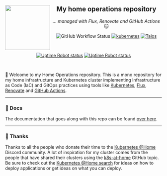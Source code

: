 <div align="center">

<img src="https://gitlab.com/uploads/-/system/project/avatar/35246547/homelab.png" align="left" width="144px" height="144px"/>

## My home operations repository

_... managed with Flux, Renovate and GitHub Actions_ 🐱

</div>

<div align="center">

![GitHub Workflow Status](https://img.shields.io/github/actions/workflow/status/mrmarble/home-ops/schedule-renovate.yaml?&logo=renovatebot&style=for-the-badge&label=%20&color=blue&logoColor=white)
[![kubernetes](https://img.shields.io/badge/dynamic/yaml?url=https%3A%2F%2Fraw.githubusercontent.com%2FMrMarble%2Fhome-ops%2Fmain%2Fkubernetes%2Fapps%2Ftools%2Fsystem-upgrade-controller%2Fplans%2Fkubernetes.yaml&query=spec.version&style=for-the-badge&logo=kubernetes&logoColor=white&label=%20)](https://kubernetes.io/)
[![Talos](https://img.shields.io/badge/dynamic/yaml?url=https%3A%2F%2Fraw.githubusercontent.com%2FMrMarble%2Fhome-ops%2Fmain%2Fkubernetes%2Fapps%2Ftools%2Fsystem-upgrade-controller%2Fplans%2Ftalos.yaml&query=spec.version&style=for-the-badge&logo=data%3Aimage%2Fpng%3Bbase64%2CiVBORw0KGgoAAAANSUhEUgAAACMAAAAnCAMAAACylgF9AAAAAXNSR0IB2cksfwAAAAlwSFlzAAALEwAACxMBAJqcGAAAAgRQTFRFAAAA%2F%2F%2F%2F%2F%2F%2F%2F%2F%2F%2F%2F%2F%2F%2F%2F%2F%2F%2F%2F%2F%2F%2F%2F%2F%2F%2F%2F%2F%2F%2F%2F%2F%2F%2F%2F%2F%2F%2F%2F%2F%2F%2F%2F%2F%2F%2F%2F%2F%2F%2F%2F%2F%2F%2F%2F%2F%2F%2F%2F%2F%2F%2F%2F%2F%2F%2F%2F%2F%2F%2F%2F%2F%2F%2F%2F%2F%2F%2F%2F%2F%2F%2F%2F%2F%2F%2F%2F%2F%2F%2F%2F%2F%2F%2F%2F%2F%2F%2F%2F%2F%2F%2F%2F%2F%2F%2F%2F%2F%2F%2F%2F%2F%2F%2F%2F%2F%2F%2F%2F%2F%2F%2F%2F%2F%2F%2F%2F%2F%2F%2F%2F%2F%2F%2F%2F%2F%2F%2F%2F%2F%2F%2F%2F%2F%2F%2F%2F%2F%2F%2F%2F%2F%2F%2F%2F%2F%2F%2F%2F%2F%2F%2F%2F%2F%2F%2F%2F%2F%2F%2F%2F%2F%2F%2F%2F%2F%2F%2F%2F%2F%2F%2F%2F%2F%2F%2F%2F%2F%2F%2F%2F%2F%2F%2F%2F%2F%2F%2F%2F%2F%2F%2F%2F%2F%2F%2F%2F%2F%2F%2F%2F%2F%2F%2F%2F%2F%2F%2F%2F%2F%2F%2F%2F%2F%2F%2F%2F%2F%2F%2F%2F%2F%2F%2F%2F%2F%2F%2F%2F%2F%2F%2F%2F%2F%2F%2F%2F%2F%2F%2F%2F%2F%2F%2F%2F%2F%2F%2F%2F%2F%2F%2F%2F%2F%2F%2F%2F%2F%2F%2F%2F%2F%2F%2F%2F%2F%2F%2F%2F%2F%2F%2F%2F%2F%2F%2F%2F%2F%2F%2F%2F%2F%2F%2F%2F%2F%2F%2F%2F%2F%2F%2F%2F%2F%2F%2F%2F%2F%2F%2F%2F%2F%2F%2F%2F%2F%2F%2F%2F%2F%2F%2F%2F%2F%2F%2F%2F%2F%2F%2F%2F%2F%2F%2F%2F%2F%2F%2F%2F%2F%2F%2F%2F%2F%2F%2F%2F%2F%2F%2F%2F%2F%2F%2F%2F%2F%2F%2F%2F%2F%2F%2F%2F%2F%2F%2F%2F%2F%2F%2F%2F%2F%2F%2F%2F%2F%2F%2F%2F%2F%2F%2F%2F%2F%2F%2F%2F%2F%2F%2F%2F%2F%2F%2F%2F%2F%2F%2F%2F%2F%2F%2F%2F%2F%2F%2F%2F%2F%2F%2F%2F%2F%2F%2F%2F%2F%2F%2F%2F%2F%2F%2F%2F%2F%2F%2F%2F%2F%2F%2F%2F%2F%2F%2F%2F%2F%2F%2F%2F%2F%2F%2F%2F%2F%2F%2F%2F%2F%2F%2F%2F%2F%2F%2F%2F%2F%2F%2F%2F%2F%2F%2F%2F%2F%2F%2F%2F%2F%2F%2F%2F%2F%2F%2F%2F%2F%2F%2F%2F%2F%2F%2F%2F%2F%2F%2F%2F%2F%2F%2F%2F%2F%2F%2F%2F%2F%2F%2F%2F%2F%2F%2F%2F%2F%2F%2F%2F%2F%2F%2F%2F%2F%2F%2F%2F%2F%2F%2F%2F%2F%2F%2F%2F%2F%2F%2F%2F%2F%2F%2F%2F%2F%2F%2F%2F%2F%2F%2F%2F%2F%2F%2F%2F%2F%2F%2F%2F%2F%2F%2F%2F%2F%2F%2F%2F%2F%2F%2F%2F%2F%2F%2F%2F%2F%2F%2F%2F%2F%2F%2F%2F%2F%2F%2F%2F%2F%2F%2F%2F%2F%2F%2F%2F%2F%2F%2F%2F%2F%2F%2F%2F%2F%2F%2F%2F%2F%2F%2F%2F%2F%2F%2F%2F%2F%2F%2F%2F%2F%2F%2F%2F%2F%2F%2F%2F%2F%2F%2F%2F%2F%2F%2F%2F%2F%2F%2F%2F%2F%2F%2F%2F%2F%2F%2F%2F%2F%2F%2F%2F%2F%2F%2F%2F%2F%2F%2F%2F%2F%2F%2F%2F%2F%2F%2F%2F%2F%2F%2F%2F%2F%2F%2F%2F%2F%2F%2F%2F%2F%2F%2F%2F%2F%2F%2F%2F%2F%2F%2F%2F%2F%2F%2F%2FzT39WwAAAKx0Uk5TABLe%2FhEDBRPk%2F%2BMGBAFFxmJwPfXXOxbtND%2FrFJeFkpM3%2BuoIDPM1CkBMwwlOeaOvd08npvzyM6covZvKLcedcoICjouDf%2FlVR79EVn2k6SX28PQHJg7AyDA4xcG%2B%2FZ9nbZwxdnuKeHHhWFTdlrS3kGuJurwumnM%2Bs7U6dA%2FlX6Jb5oSH%2B6ilFcyx1R8j0s3fGhm5lWCqrVyMbFpeoI0XhtPWQSDEY8L3LFO7OUB67XAAAAKTSURBVHicddT7OxRRGMDxl2nV1xobG0WURS6JcklJikLt6oLoolaSSqgo3URXJd2VSjfd7%2F9kZ3bHmJnn6fwyO%2B9%2Bzpk57%2FvOEXGOmFgtdoH8Z3jiIpeFi4iPGm%2BCS%2BiJvsUuk%2BRL1B0m2Y9PdxjPEvwpDpO6FJY5TBqkL3c%2BLAMyHWYFrHS9UFaA7BybyV1FIM9l8n1QYDOFsLrI%2BndNdI%2FFUGIza2FdJJ5QKlIWKI%2F4vArSdct41lNRaYSLNgQ2ShVsMtKXXw2bLZMHNcZU7xaokq0a1Nap222R1U1TC9tVrK4etCTxNEDjDnW%2FE4KWqYGQijU1wi6PSNxujT17RXKaaakzTYKf1n0ibdloJZE6tgdhv%2Fp1AA6a5hB0qNmH4Uh7dPeV6YSbRDrhqGm64Jh6Upjs7rkUHdeoLpIeOGEa9f4npaga7ZSVxtxeGkNy2shi1JRDn4Qa6c%2Bfr8QAFEsKnDHNWcgyMn%2FOVq1BGJJuOG%2BaCzAsQzBoMxfhklyGK6a5CiNyTVVgnoyO0Twi16HTNDfgpow0c2vUMvWakSCV%2F9umuQMNEhdEq58jaS2MJ4rcNSZHjVrynkjiOC0FUTJxHyZVVR%2BgPTTNI3isKjoJT1IjHag2%2BvSZomHirZqOUREjMhULz1WKvC%2Bg1ajxNLy0zCt4rWKhVhjwygyE3xjrlcBby7yD90awKwwfjD7MVB0iqb1os5aZgljj6%2FJ8NPqwLTAT6ZBS%2BGTr%2Bc9QaITjZgJlIgVWyXpspsH6BL9YaZyKR%2FtqM2r3vbPiHKoxvuk2o9cY7eEYCR0wLTYj3%2BGHx2GGAzRPOMzsTwK%2FHKbPb77i%2FBmVgf%2B3w%2BihP39dJjnoOseU0l1GdwtrqHO1332u%2FgNM4Ww99xg%2B1AAAAABJRU5ErkJggg%3D%3D&logoColor=white&label=%20)](https://talos.dev/)

</div>
<div align="center">
<br/>

[![Uptime Robot status](https://img.shields.io/uptimerobot/status/m793877647-43f7de17c4661915fdcc503c?label=Home%20Internet&logo=googlehome&logoColor=white&style=for-the-badge)](https://uptimerobot.com/)
[![Uptime Robot status](https://img.shields.io/uptimerobot/status/m793877616-990da6b85bc8e4fc22832384?label=Home%20Assistant&logo=homeassistant&logoColor=white&style=for-the-badge)](https://uptimerobot.com/)

<br/>
</div>

👋 Welcome to my Home Operations repository. This is a mono repository for my home infrastructure and Kubernetes cluster implementing Infrastructure as Code (IaC) and GitOps practices using tools like [Kubernetes](https://kubernetes.io/), [Flux](https://github.com/fluxcd/flux2), [Renovate](https://github.com/renovatebot/renovate) and [GitHub Actions](https://github.com/features/actions).

---

### 📖 Docs

The documentation that goes along with this repo can be found [over here](https://mrmarble.github.io/home-ops/).

---

### 🤝 Thanks

Thanks to all the people who donate their time to the [Kubernetes @Home](https://discord.gg/k8s-at-home) Discord community. A lot of inspiration for my cluster comes from the people that have shared their clusters using the [k8s-at-home](https://github.com/topics/k8s-at-home) GitHub topic. Be sure to check out the [Kubernetes @Home search](https://nanne.dev/k8s-at-home-search/) for ideas on how to deploy applications or get ideas on what you can deploy.

